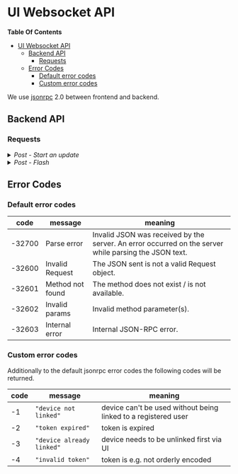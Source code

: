 # UI Websocket API

**Table Of Contents**
- [UI Websocket API](#ui-websocket-api)
  - [Backend API](#backend-api)
    - [Requests](#requests)
  - [Error Codes](#error-codes)
    - [Default error codes](#default-error-codes)
    - [Custom error codes](#custom-error-codes)

We use [jsonrpc](https://www.jsonrpc.org) 2.0 between frontend and backend.

## Backend API

### Requests

<details><summary><i>Post - Start an update</i></summary>
<p>

**`params`:**
| key (required *)  | value    | description                |
| ----------------- | -------- | -------------------------- |
| `"type"` *        | string   | `"start_update"`           |
| `"url"` *         | [string] | URL to the code repository |

**`result`**:  `"ok"`

**`error`**:

| Error Content                                            | When it Happens                                   |
| -------------------------------------------------------- | ------------------------------------------------- |
| `{code: -32001, message: "grisp_updater unavailable"}`   | When the grisp_updater application is not running |

</p>
</details>

<details><summary><i>Post - Flash </i></summary>
<p>

**`params`:**
| key (required *)    | value    | description                       |
| ------------------- | -------- | --------------------------------- |
| `"led"` *           | integer  | Number that identifies the LED, to obtain more information about the options, you can visit [grisp_led:color/2](https://hexdocs.pm/grisp/)    |
| `"color"`           | string   | Color of the LED, by default: red. To obtain more information about the options, you can visit [grisp_led:color/2](https://hexdocs.pm/grisp/)   |

**`result`**:  `"ok"`

</p>
</details>

## Error Codes

### Default error codes

|  code   |   message        | meaning                                          |
|---------|------------------|--------------------------------------------------|
|-32700   | Parse error      | Invalid JSON was received by the server. An error occurred on the server while parsing the JSON text. |
|-32600   | Invalid Request  | The JSON sent is not a valid Request object. |
|-32601   | Method not found | The method does not exist / is not available.|
|-32602   | Invalid params   | Invalid method parameter(s). |
|-32603   | Internal error   | Internal JSON-RPC error. |

### Custom error codes

Additionally to the default jsonrpc error codes the following codes will be returned.

|code  | message            | meaning |
|---|---|---|
| -1    | `"device not linked"`     | device can't be used without being linked to a registered user    |
| -2    | `"token expired"`         | token is expired                          |
| -3    | `"device already linked"` | device needs to be unlinked first via UI  |
| -4    | `"invalid token"`         | token is e.g. not orderly encoded         |
